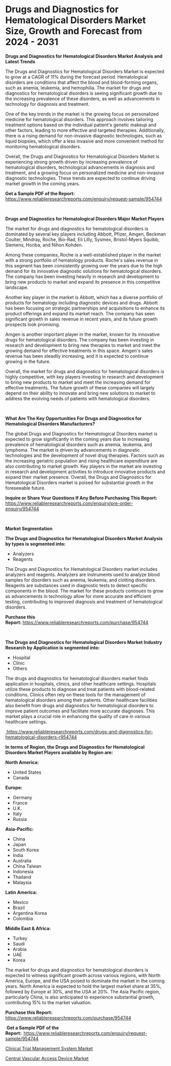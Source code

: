 <p><h1>Drugs and Diagnostics for Hematological Disorders Market Size, Growth and Forecast from 2024 - 2031</h1></p><p><strong>Drugs and Diagnostics for Hematological Disorders Market Analysis and Latest Trends</strong></p>
<p><p>The Drugs and Diagnostics for Hematological Disorders Market is expected to grow at a CAGR of 11% during the forecast period. Hematological disorders are conditions that affect the blood and blood-forming organs, such as anemia, leukemia, and hemophilia. The market for drugs and diagnostics for hematological disorders is seeing significant growth due to the increasing prevalence of these disorders, as well as advancements in technology for diagnosis and treatment.</p><p>One of the key trends in the market is the growing focus on personalized medicine for hematological disorders. This approach involves tailoring treatment options based on the individual patient's genetic makeup and other factors, leading to more effective and targeted therapies. Additionally, there is a rising demand for non-invasive diagnostic technologies, such as liquid biopsies, which offer a less invasive and more convenient method for monitoring hematological disorders.</p><p>Overall, the Drugs and Diagnostics for Hematological Disorders Market is experiencing strong growth driven by increasing prevalence of hematological disorders, technological advancements in diagnosis and treatment, and a growing focus on personalized medicine and non-invasive diagnostic technologies. These trends are expected to continue driving market growth in the coming years.</p></p>
<p><strong>Get a Sample PDF of the Report:&nbsp;</strong> <a href="https://www.reliableresearchreports.com/enquiry/request-sample/954744">https://www.reliableresearchreports.com/enquiry/request-sample/954744</a></p>
<p>&nbsp;</p>
<p><strong>Drugs and Diagnostics for Hematological Disorders Major Market Players</strong></p>
<p><p>The market for drugs and diagnostics for hematological disorders is dominated by several key players including Abbott, Pfizer, Amgen, Beckman Coulter, Mindray, Roche, Bio-Rad, Eli Lilly, Sysmex, Bristol-Myers Squibb, Siemens, Horiba, and Nihon Kohden. </p><p>Among these companies, Roche is a well-established player in the market with a strong portfolio of hematology products. Roche's sales revenue in this segment has been consistently growing over the years due to the high demand for its innovative diagnostic solutions for hematological disorders. The company has been investing heavily in research and development to bring new products to market and expand its presence in this competitive landscape.</p><p>Another key player in the market is Abbott, which has a diverse portfolio of products for hematology including diagnostic devices and drugs. Abbott has been focusing on strategic partnerships and acquisitions to enhance its product offerings and expand its market reach. The company has seen significant growth in sales revenue in recent years, and its future growth prospects look promising.</p><p>Amgen is another important player in the market, known for its innovative drugs for hematological disorders. The company has been investing in research and development to bring new therapies to market and meet the growing demand for effective treatments in this space. Amgen's sales revenue has been steadily increasing, and it is expected to continue growing in the future.</p><p>Overall, the market for drugs and diagnostics for hematological disorders is highly competitive, with key players investing in research and development to bring new products to market and meet the increasing demand for effective treatments. The future growth of these companies will largely depend on their ability to innovate and bring new solutions to market to address the evolving needs of patients with hematological disorders.</p></p>
<p>&nbsp;</p>
<p><strong>What Are The Key Opportunities For Drugs and Diagnostics for Hematological Disorders Manufacturers?</strong></p>
<p><p>The global Drugs and Diagnostics for Hematological Disorders market is expected to grow significantly in the coming years due to increasing prevalence of hematological disorders such as anemia, leukemia, and lymphoma. The market is driven by advancements in diagnostic technologies and the development of novel drug therapies. Factors such as the increasing geriatric population and rising healthcare expenditure are also contributing to market growth. Key players in the market are investing in research and development activities to introduce innovative products and expand their market presence. Overall, the Drugs and Diagnostics for Hematological Disorders market is poised for substantial growth in the foreseeable future.</p></p>
<p><strong>Inquire or Share Your Questions If Any Before Purchasing This Report:</strong> <a href="https://www.reliableresearchreports.com/enquiry/pre-order-enquiry/954744">https://www.reliableresearchreports.com/enquiry/pre-order-enquiry/954744</a></p>
<p>&nbsp;</p>
<p><strong>Market Segmentation</strong></p>
<p><strong>The Drugs and Diagnostics for Hematological Disorders Market Analysis by types is segmented into:</strong></p>
<p><ul><li>Analyzers</li><li>Reagents</li></ul></p>
<p><p>The Drugs and Diagnostics for Hematological Disorders market includes analyzers and reagents. Analyzers are instruments used to analyze blood samples for disorders such as anemia, leukemia, and clotting disorders. Reagents are substances used in diagnostic tests to detect specific components in the blood. The market for these products continues to grow as advancements in technology allow for more accurate and efficient testing, contributing to improved diagnosis and treatment of hematological disorders.</p></p>
<p><strong>Purchase this Report:&nbsp;</strong><a href="https://www.reliableresearchreports.com/purchase/954744">https://www.reliableresearchreports.com/purchase/954744</a></p>
<p>&nbsp;</p>
<p><strong>The Drugs and Diagnostics for Hematological Disorders Market Industry Research by Application is segmented into:</strong></p>
<p><ul><li>Hospital</li><li>Clinic</li><li>Others</li></ul></p>
<p><p>The drugs and diagnostics for hematological disorders market finds application in hospitals, clinics, and other healthcare settings. Hospitals utilize these products to diagnose and treat patients with blood-related conditions. Clinics often rely on these tools for the management of hematological disorders among their patients. Other healthcare facilities also benefit from drugs and diagnostics for hematological disorders to improve patient outcomes and facilitate more accurate diagnoses. This market plays a crucial role in enhancing the quality of care in various healthcare settings.</p></p>
<p><a href="https://www.reliableresearchreports.com/drugs-and-diagnostics-for-hematological-disorders-r954744">&nbsp;https://www.reliableresearchreports.com/drugs-and-diagnostics-for-hematological-disorders-r954744</a></p>
<p><strong>In terms of Region, the Drugs and Diagnostics for Hematological Disorders Market Players available by Region are:</strong></p>
<p>
    <p> <strong> North America: </strong>
        <ul>
            <li>United States</li>
            <li>Canada</li>
        </ul>
        </p> 
    <p> <strong> Europe: </strong>
        <ul>
            <li>Germany</li>
            <li>France</li>
            <li>U.K.</li>
            <li>Italy</li>
            <li>Russia</li>
        </ul>
        </p> 
    <p> <strong> Asia-Pacific: </strong>
        <ul>
            <li>China</li>
            <li>Japan</li>
            <li>South Korea</li>
            <li>India</li>
            <li>Australia</li>
            <li>China Taiwan</li>
            <li>Indonesia</li>
            <li>Thailand</li>
            <li>Malaysia</li>
        </ul>
        </p> 
    <p> <strong> Latin America: </strong>
        <ul>
            <li>Mexico</li>
            <li>Brazil</li>
            <li>Argentina Korea</li>
            <li>Colombia</li>
        </ul>
        </p> 
    <p> <strong> Middle East & Africa: </strong>
        <ul>
            <li>Turkey</li>
            <li>Saudi</li>
            <li>Arabia</li>
            <li>UAE</li>
            <li>Korea</li>
        </ul>
    </p>
    </p>
<p><p>The market for drugs and diagnostics for hematological disorders is expected to witness significant growth across various regions, with North America, Europe, and the USA poised to dominate the market in the coming years. North America is expected to hold the largest market share at 35%, followed by Europe at 30%, and the USA at 20%. The Asia Pacific region, particularly China, is also anticipated to experience substantial growth, contributing 15% to the market valuation.</p></p>
<p><strong>Purchase this Report: </strong><a href="https://www.reliableresearchreports.com/purchase/954744">https://www.reliableresearchreports.com/purchase/954744</a></p>
<p>&nbsp;<strong>Get a Sample PDF of the Report:&nbsp;&nbsp;</strong><a href="https://www.reliableresearchreports.com/enquiry/request-sample/954744">https://www.reliableresearchreports.com/enquiry/request-sample/954744</a></p>
<p><strong></strong></p>
<p><p><a href="https://view.publitas.com/reportprime-1/clinical-trial-management-system-market-size-growth-trends-statistics-forecasts-2024-2031/">Clinical Trial Management System Market</a></p><p><a href="https://view.publitas.com/reportprime-1/central-vascular-access-device-market-trends-and-analysis-opportunities-and-challenges-for-future-growth-2024-2031/">Central Vascular Access Device Market</a></p></p>